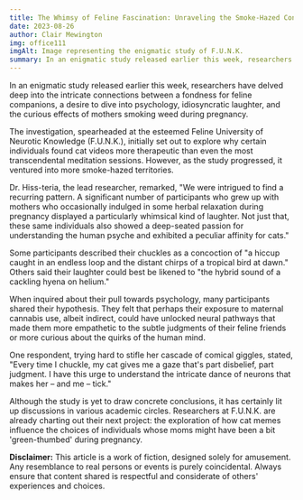 ```yaml
---
title: The Whimsy of Feline Fascination: Unraveling the Smoke-Hazed Connection
date: 2023-08-26
author: Clair Mewington
img: office111
imgAlt: Image representing the enigmatic study of F.U.N.K.
summary: In an enigmatic study released earlier this week, researchers delved deep into the intricate connections between a fondness for feline companions, a desire to dive into psychology, idiosyncratic laughter, and the curious effects of mothers smoking weed during pregnancy.
---
```


In an enigmatic study released earlier this week, researchers have delved deep into the intricate connections between a fondness for feline companions, a desire to dive into psychology, idiosyncratic laughter, and the curious effects of mothers smoking weed during pregnancy.

The investigation, spearheaded at the esteemed Feline University of Neurotic Knowledge (F.U.N.K.), initially set out to explore why certain individuals found cat videos more therapeutic than even the most transcendental meditation sessions. However, as the study progressed, it ventured into more smoke-hazed territories.

Dr. Hiss-teria, the lead researcher, remarked, "We were intrigued to find a recurring pattern. A significant number of participants who grew up with mothers who occasionally indulged in some herbal relaxation during pregnancy displayed a particularly whimsical kind of laughter. Not just that, these same individuals also showed a deep-seated passion for understanding the human psyche and exhibited a peculiar affinity for cats."

Some participants described their chuckles as a concoction of "a hiccup caught in an endless loop and the distant chirps of a tropical bird at dawn." Others said their laughter could best be likened to "the hybrid sound of a cackling hyena on helium."

When inquired about their pull towards psychology, many participants shared their hypothesis. They felt that perhaps their exposure to maternal cannabis use, albeit indirect, could have unlocked neural pathways that made them more empathetic to the subtle judgments of their feline friends or more curious about the quirks of the human mind.

One respondent, trying hard to stifle her cascade of comical giggles, stated, "Every time I chuckle, my cat gives me a gaze that's part disbelief, part judgment. I have this urge to understand the intricate dance of neurons that makes her – and me – tick."

Although the study is yet to draw concrete conclusions, it has certainly lit up discussions in various academic circles. Researchers at F.U.N.K. are already charting out their next project: the exploration of how cat memes influence the choices of individuals whose moms might have been a bit 'green-thumbed' during pregnancy.

**Disclaimer:** This article is a work of fiction, designed solely for amusement. Any resemblance to real persons or events is purely coincidental. Always ensure that content shared is respectful and considerate of others' experiences and choices.
